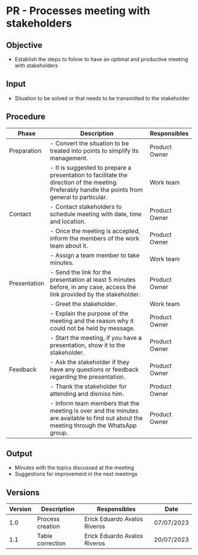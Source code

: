 # PR - Processes meeting with stakeholders

## Objective

- Establish the steps to follow to have an optimal and productive meeting with stakeholders

## Input

- Situation to be solved or that needs to be transmitted to the stakeholder

## Procedure

| Phase        | Description                                                                              | Responsibles  |
| ------------ | ---------------------------------------------------------------------------------------- | ------------- |
| Preparation  | - Convert the situation to be treated into points to simplify its management.             | Product Owner |
|              | - It is suggested to prepare a presentation to facilitate the direction of the meeting. Preferably handle the points from general to particular.  | Work team     |
| Contact      | - Contact stakeholders to schedule meeting with date, time and location.                  | Product Owner |
|              | - Once the meeting is accepted, inform the members of the work team about it.             | Product Owner |  
|              | - Assign a team member to take minutes.                                                   | Work team     |
| Presentation | - Send the link for the presentation at least 5 minutes before, in any case, access the link provided by the stakeholder.  | Product Owner |
|              | - Greet the stakeholder.                                                                  | Work team     |
|              | - Explain the purpose of the meeting and the reason why it could not be held by message.  | Product Owner |
|              | - Start the meeting, if you have a presentation, show it to the stakeholder.              | Product Owner |
| Feedback     | - Ask the stakeholder if they have any questions or feedback regarding the presentation.  | Product Owner |
|              | - Thank the stakeholder for attending and dismiss him.                                    | Product Owner |
|              | - Inform team members that the meeting is over and the minutes are available to find out about the meeting through the WhatsApp group. | Product Owner |

## Output

- Minutes with the topics discussed at the meeting
- Suggestions for improvement in the next meetings

## Versions

| Version | Description      | Responsibles                 | Date       |
| ------- | ---------------- | ---------------------------- | ---------- |
| 1.0     | Process creation | Erick Eduardo Avalos Riveros | 07/07/2023 |
| 1.1     | Table correction | Erick Eduardo Avalos Riveros | 20/07/2023 |
